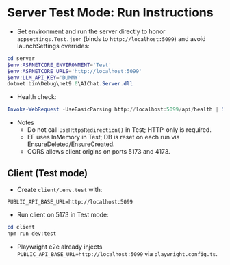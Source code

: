 # Server Test Mode: Run Instructions

- Set environment and run the server directly to honor `appsettings.Test.json` (binds to `http://localhost:5099`) and avoid launchSettings overrides:

```powershell
cd server
$env:ASPNETCORE_ENVIRONMENT='Test'
$env:ASPNETCORE_URLS='http://localhost:5099'
$env:LLM_API_KEY='DUMMY'
dotnet bin\Debug\net9.0\AIChat.Server.dll
```

- Health check:

```powershell
Invoke-WebRequest -UseBasicParsing http://localhost:5099/api/health | Select-Object -Expand Content
```

- Notes
  - Do not call `UseHttpsRedirection()` in Test; HTTP-only is required.
  - EF uses InMemory in Test; DB is reset on each run via EnsureDeleted/EnsureCreated.
  - CORS allows client origins on ports 5173 and 4173.

## Client (Test mode)

- Create `client/.env.test` with:

```
PUBLIC_API_BASE_URL=http://localhost:5099
```

- Run client on 5173 in Test mode:

```powershell
cd client
npm run dev:test
```

- Playwright e2e already injects `PUBLIC_API_BASE_URL=http://localhost:5099` via `playwright.config.ts`.
